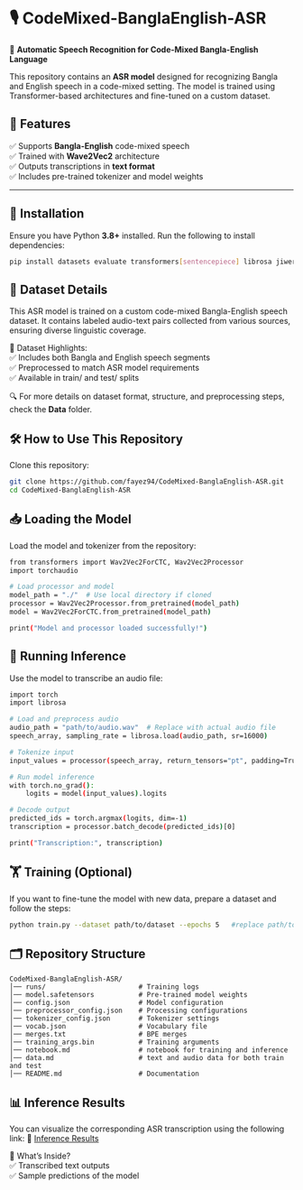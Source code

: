 # 🎙️ CodeMixed-BanglaEnglish-ASR
🚀 **Automatic Speech Recognition for Code-Mixed Bangla-English Language**

This repository contains an **ASR model** designed for recognizing Bangla and English speech in a code-mixed setting. The model is trained using Transformer-based architectures and fine-tuned on a custom dataset.

## 📌 **Features**
✅ Supports **Bangla-English** code-mixed speech  
✅ Trained with **Wave2Vec2** architecture  
✅ Outputs transcriptions in **text format**  
✅ Includes pre-trained tokenizer and model weights  

---

## 🔧 **Installation**
Ensure you have Python **3.8+** installed. Run the following to install dependencies:

```sh
pip install datasets evaluate transformers[sentencepiece] librosa jiwer bangla-python collection openpyxl
```

## 📂 **Dataset Details**

This ASR model is trained on a custom code-mixed Bangla-English speech dataset. It contains labeled audio-text pairs collected from various sources, ensuring diverse linguistic coverage.

📌 Dataset Highlights:  
✅ Includes both Bangla and English speech segments  
✅ Preprocessed to match ASR model requirements  
✅ Available in train/ and test/ splits  


🔍 For more details on dataset format, structure, and preprocessing steps, check the **Data** folder.

## 🛠️ **How to Use This Repository**
Clone this repository:
```bash
git clone https://github.com/fayez94/CodeMixed-BanglaEnglish-ASR.git
cd CodeMixed-BanglaEnglish-ASR
```

## 📥 **Loading the Model**
Load the model and tokenizer from the repository:
```bash
from transformers import Wav2Vec2ForCTC, Wav2Vec2Processor
import torchaudio

# Load processor and model
model_path = "./"  # Use local directory if cloned
processor = Wav2Vec2Processor.from_pretrained(model_path)
model = Wav2Vec2ForCTC.from_pretrained(model_path)

print("Model and processor loaded successfully!")
```

## 🎤 **Running Inference**
Use the model to transcribe an audio file:
```bash
import torch
import librosa

# Load and preprocess audio
audio_path = "path/to/audio.wav"  # Replace with actual audio file
speech_array, sampling_rate = librosa.load(audio_path, sr=16000)

# Tokenize input
input_values = processor(speech_array, return_tensors="pt", padding=True).input_values

# Run model inference
with torch.no_grad():
    logits = model(input_values).logits

# Decode output
predicted_ids = torch.argmax(logits, dim=-1)
transcription = processor.batch_decode(predicted_ids)[0]

print("Transcription:", transcription)
```

## 🏋️ **Training (Optional)**
If you want to fine-tune the model with new data, prepare a dataset and follow the steps:
```bash
python train.py --dataset path/to/dataset --epochs 5   #replace path/to/dataset with your actual dataset path
```

## 🗂 **Repository Structure**
```
CodeMixed-BanglaEnglish-ASR/
│── runs/                       # Training logs
│── model.safetensors           # Pre-trained model weights
│── config.json                 # Model configuration
│── preprocessor_config.json    # Processing configurations
│── tokenizer_config.json       # Tokenizer settings
│── vocab.json                  # Vocabulary file
│── merges.txt                  # BPE merges
│── training_args.bin           # Training arguments
│── notebook.md                 # notebook for training and inference
│── data.md                     # text and audio data for both train and test
│── README.md                   # Documentation
```

## 📊 **Inference Results**
You can visualize the corresponding ASR transcription using the following link:
🔗 [Inference Results](https://drive.google.com/drive/folders/1ISukmmTZj2ui-5CKjIQP6s5Q4pw9u8YT?usp=share_link)

📌 What’s Inside?  
✅ Transcribed text outputs  
✅ Sample predictions of the model  






